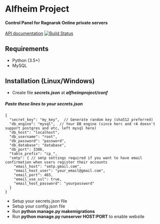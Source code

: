 # Alfheim Project
#### Control Panel for Ragnarok Online private servers

[API documentation](https://app.swaggerhub.com/apis/alfheimproject/alfheimprojectAPI/1.0.0)
[![Build Status](https://travis-ci.org/kubixservice/ragnarok.svg?branch=master)](https://travis-ci.org/kubixservice/ragnarok)

## Requirements
* Python (3.5+)
* MySQL

## Installation (Linux/Windows)
* Create file _**secrets.json**_ at _**alfheimproject/conf**_
##### Paste these lines to your secrets.json
```
{
  "secret_key": "my_key",  // Generate random key (sha512 preferred)
  "db_engine": "mysql",  // Your DB engine (since herc and rA doesn't support postgres and etc, left mysql here)
  "db_host": "localhost",
  "db_username": "root",
  "db_password": "password",
  "db_database": "database",
  "db_port": 3306,
  "table_prefix": "cp_",
  "smtp": { // smtp settings required if you want to have email confirmation when users register their accounts
    "email_host": "smtp.gmail.com",
    "email_host_user": "your_email@gmail.com",
    "email_port": 465,
    "email_use_ssl": true,
    "email_host_password": "yourpassword"
  }
}
```
* Setup your secrets.json file
* Setup your config.json file
* Run **python manage.py makemigrations**
* Run **python manage.py runserver HOST:PORT** to enable website
